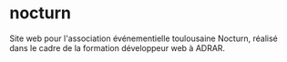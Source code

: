 # nocturn
Site web pour l'association événementielle toulousaine Nocturn, réalisé dans le cadre de la formation développeur web à ADRAR.
